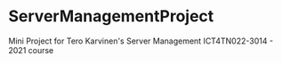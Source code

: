 # ServerManagementProject
Mini Project for Tero Karvinen's Server Management ICT4TN022-3014 - 2021 course
